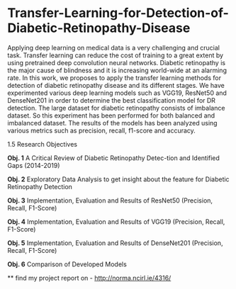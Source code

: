 # Transfer-Learning-for-Detection-of-Diabetic-Retinopathy-Disease

Applying deep learning on medical data is a very challenging and crucial task. Transfer learning can reduce the cost of training to a great extent by using pretrained deep convolution neural networks. Diabetic retinopathy is the major cause of blindness and it is increasing world-wide at an alarming rate. In this work, we proposes to apply the transfer learning methods for detection of diabetic retinopathy disease and its different stages. We have experimented various deep learning models such as VGG19, ResNet50 and DenseNet201 in order to determine the best classification model for DR detection. The large dataset for diabetic retinopathy consists of imbalance dataset. So this experiment has been performed for both balanced and imbalanced dataset. The results of the models has been analyzed using various metrics such as precision, recall, f1-score and accuracy.


1.5 Research Objectives

**Obj. 1** A Critical Review of Diabetic Retinopathy Detec-tion and Identified Gaps (2014-2019)

**Obj. 2** Exploratory Data Analysis to get insight about the feature for Diabetic Retinopathy Detection

**Obj. 3** Implementation, Evaluation and Results of ResNet50 (Precision, Recall, F1-Score)

**Obj. 4** Implementation, Evaluation and Results of VGG19 (Precision, Recall, F1-Score)

**Obj. 5** Implementation, Evaluation and Results of DenseNet201 (Precision, Recall, F1-Score)

**Obj. 6** Comparison of Developed Models

** find my project report on - http://norma.ncirl.ie/4316/

